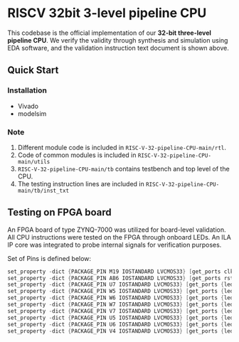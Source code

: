 # RISCV 32bit 3-level pipeline CPU
This codebase is the official implementation of our **32-bit three-level pipeline CPU**. We verify the validity through synthesis and simulation using EDA software, and the validation instruction text document is shown above.
## Quick Start
### Installation
- Vivado
- modelsim
### Note
1. Different module code is included in `RISC-V-32-pipeline-CPU-main/rtl`.
2. Code of common modules is included in `RISC-V-32-pipeline-CPU-main/utils`
3. `RISC-V-32-pipeline-CPU-main/tb` contains testbench and top level of the CPU. 
4.  The testing instruction lines are included in `RISC-V-32-pipeline-CPU-main/tb/inst_txt`
## Testing on FPGA board
An FPGA board of type ZYNQ-7000 was utilized for board-level validation. All CPU instructions were tested on the FPGA through onboard LEDs. An ILA IP core was integrated to probe internal signals for verification purposes.

Set of Pins is defined below:
```verilog 
set_property -dict {PACKAGE_PIN M19 IOSTANDARD LVCMOS33} [get_ports clk]  
set_property -dict {PACKAGE_PIN AB6 IOSTANDARD LVCMOS33} [get_ports rst]  
set_property -dict {PACKAGE_PIN U7 IOSTANDARD LVCMOS33} [get_ports {led[7]}]  
set_property -dict {PACKAGE_PIN W5 IOSTANDARD LVCMOS33} [get_ports {led[6]}]  
set_property -dict {PACKAGE_PIN W6 IOSTANDARD LVCMOS33} [get_ports {led[5]}]  
set_property -dict {PACKAGE_PIN W7 IOSTANDARD LVCMOS33} [get_ports {led[4]}]  
set_property -dict {PACKAGE_PIN V7 IOSTANDARD LVCMOS33} [get_ports {led[3]}]  
set_property -dict {PACKAGE_PIN U5 IOSTANDARD LVCMOS33} [get_ports {led[2]}]  
set_property -dict {PACKAGE_PIN U6 IOSTANDARD LVCMOS33} [get_ports {led[1]}]  
set_property -dict {PACKAGE_PIN V4 IOSTANDARD LVCMOS33} [get_ports {led[0]}] 
```
